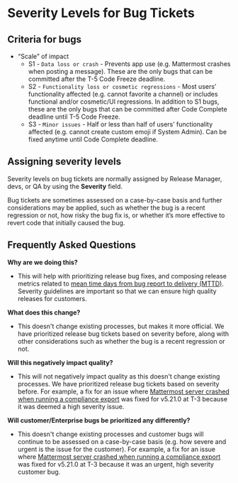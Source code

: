 # Severity Levels for Bug Tickets

## Criteria for bugs

* “Scale” of impact
  * S1 - `Data loss or crash` - Prevents app use \(e.g. Mattermost crashes when posting a message\). These are the only bugs that can be committed after the T-5 Code Freeze deadline.
  * S2 - `Functionality loss or cosmetic regressions` - Most users’ functionality affected \(e.g. cannot favorite a channel\) or includes functional and/or cosmetic/UI regressions. In addition to S1 bugs, these are the only bugs that can be committed after Code Complete deadline until T-5 Code Freeze.
  * S3 - `Minor issues` - Half or less than half of users’ functionality affected \(e.g. cannot create custom emoji if System Admin\). Can be fixed anytime until Code Complete deadline.

## Assigning severity levels

Severity levels on bug tickets are normally assigned by Release Manager, devs, or QA by using the **Severity** field.

Bug tickets are sometimes assessed on a case-by-case basis and further considerations may be applied, such as whether the bug is a recent regression or not, how risky the bug fix is, or whether it’s more effective to revert code that initially caused the bug.

## Frequently Asked Questions

**Why are we doing this?**

* This will help with prioritizing release bug fixes, and composing release metrics related to [mean time days from bug report to delivery \(MTTD\)](https://docs.google.com/spreadsheets/d/1Aoj4OTaWoyrKIcQNiHH1MVoRG51T20Y_0w2tg5oVw-M/edit#gid=825551144). Severity guidelines are important so that we can ensure high quality releases for customers.

**What does this change?**

* This doesn't change existing processes, but makes it more official. We have prioritized release bug tickets based on severity before, along with other considerations such as whether the bug is a recent regression or not.

**Will this negatively impact quality?**

* This will not negatively impact quality as this doesn't change existing processes. We have prioritized release bug tickets based on severity before. For example, a fix for an issue where [Mattermost server crashed when running a compliance export](https://mattermost.atlassian.net/browse/MM-23157) was fixed for v5.21.0 at T-3 because it was deemed a high severity issue.

**Will customer/Enterprise bugs be prioritized any differently?**

* This doesn't change existing processes and customer bugs will continue to be assessed on a case-by-case basis \(e.g. how severe and urgent is the issue for the customer\). For example, a fix for an issue where [Mattermost server crashed when running a compliance export](https://mattermost.atlassian.net/browse/MM-23157) was fixed for v5.21.0 at T-3 because it was an urgent, high severity customer bug.

